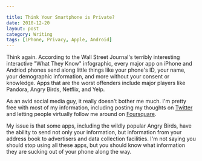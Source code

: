 ```yaml
---

title: Think Your Smartphone is Private?
date: 2010-12-20
layout: post
category: Writing
tags: [iPhone, Privacy, Apple, Android]
---
```



Think again.  According to the Wall Street Journal's terribly interesting interactive "What They Know" infographic, every major app on iPhone and Andriod phones send along little things like your phone's ID, your name, your demographic information, and more without your consent or knowledge.  Apps that are the worst offenders include major players like Pandora, Angry Birds, Netflix, and Yelp.

As an avid social media guy, it really doesn't bother me much.  I'm pretty free with most of my information, including posting my thoughts on <a href="http://www.twitter.com/jimmylittle">Twitter</a> and letting people virtually follow me around on <a href="http://foursquare.com/jimmylittle">Foursquare</a>.  

My issue is that some apps, including the wildly popular Angry Birds, have the ability to send not only your information, but information from your address book to advertisers and data collection facilities.  I'm not saying you should stop using all these apps, but you should know what information they are sucking out of your phone along the way.
